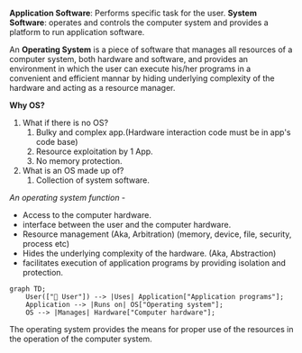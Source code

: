 **Application Software**: Performs specific task for the user.
**System Software**: operates and controls the computer system and provides a platform to run application software.

An **Operating System** is a piece of software that manages all resources of a computer system, both hardware and software, and provides an environment in which the user can execute his/her programs in a convenient and efficient mannar by hiding underlying complexity of the hardware and acting as a resource manager.

**Why OS?**
1. What if there is no OS?
	1. Bulky and complex app.(Hardware interaction code must be in app's code base)
	2. Resource exploitation by 1 App.
	3. No memory protection.
2. What is an OS made up of?
	1. Collection of system software.

*An operating system function -*
- Access to the computer hardware. 
- interface between the user and the computer hardware.
- Resource management (Aka, Arbitration) (memory, device, file, security, process etc)
- Hides the underlying complexity of the hardware. (Aka, Abstraction)
- facilitates execution of application programs by providing isolation and protection.

```mermaid
graph TD;
    User(["🧍 User"]) --> |Uses| Application["Application programs"];
    Application --> |Runs on| OS["Operating system"];
    OS --> |Manages| Hardware["Computer hardware"];
```

The operating system provides the means for proper use of the resources in the operation of the computer system.

